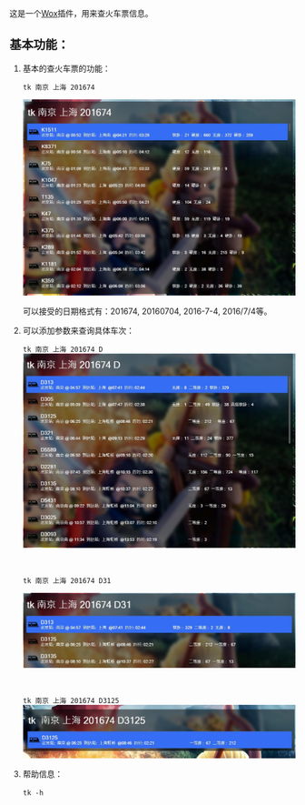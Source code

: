 这是一个[Wox](https://github.com/Wox-launcher/Wox)插件，用来查火车票信息。

## 基本功能：

1. 基本的查火车票的功能：

   `tk 南京 上海 201674`

   ![1](preview/1.jpg)

   可以接受的日期格式有：201674, 20160704, 2016-7-4, 2016/7/4等。

2. 可以添加参数来查询具体车次：

   `tk 南京 上海 201674 D ` ![2](preview/2.jpg)

   ​

   `tk 南京 上海 201674 D31`

   ![3](preview/3.jpg)

   ​

   `tk 南京 上海 201674 D3125` ![4](preview/4.jpg)

3. 帮助信息：

   `tk -h`



